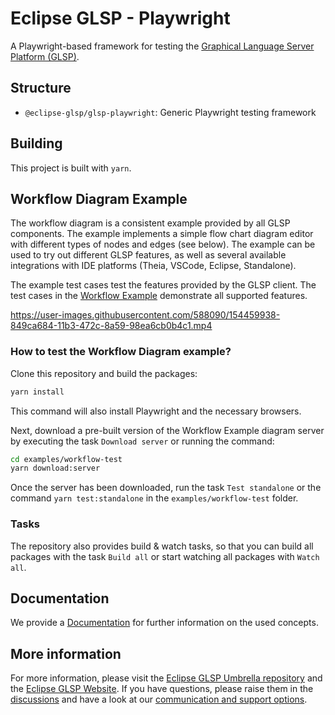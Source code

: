 # Eclipse GLSP - Playwright

A Playwright-based framework for testing the [Graphical Language Server Platform (GLSP)](https://github.com/eclipse-glsp/glsp).

## Structure

-   `@eclipse-glsp/glsp-playwright`: Generic Playwright testing framework

## Building

This project is built with `yarn`.

## Workflow Diagram Example

The workflow diagram is a consistent example provided by all GLSP components. The example implements a simple flow chart diagram editor with different types of nodes and edges (see below).
The example can be used to try out different GLSP features, as well as several available integrations with IDE platforms (Theia, VSCode, Eclipse, Standalone).

The example test cases test the features provided by the GLSP client. The test cases in the [Workflow Example](https://github.com/eclipse-glsp/glsp-playwright/examples/workflow-test) demonstrate all supported features.

https://user-images.githubusercontent.com/588090/154459938-849ca684-11b3-472c-8a59-98ea6cb0b4c1.mp4

### How to test the Workflow Diagram example?

Clone this repository and build the packages:

```bash
yarn install
```

This command will also install Playwright and the necessary browsers.

Next, download a pre-built version of the Workflow Example diagram server by executing the task `Download server` or running the command:

```bash
cd examples/workflow-test
yarn download:server
```

Once the server has been downloaded, run the task `Test standalone` or the command `yarn test:standalone` in the `examples/workflow-test` folder.

### Tasks

The repository also provides build & watch tasks, so that you can build all packages with the task `Build all` or start watching all packages with `Watch all`.

## Documentation

We provide a [Documentation](./docs) for further information on the used concepts.

## More information

For more information, please visit the [Eclipse GLSP Umbrella repository](https://github.com/eclipse-glsp/glsp) and the [Eclipse GLSP Website](https://www.eclipse.org/glsp/).
If you have questions, please raise them in the [discussions](https://github.com/eclipse-glsp/glsp/discussions) and have a look at our [communication and support options](https://www.eclipse.org/glsp/contact/).
